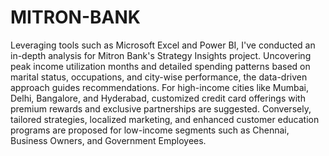 # MITRON-BANK
Leveraging tools such as Microsoft Excel and Power BI, I've conducted an in-depth analysis for Mitron Bank's Strategy Insights project. Uncovering peak income utilization months and detailed spending patterns based on marital status, occupations, and city-wise performance, the data-driven approach guides recommendations. For high-income cities like Mumbai, Delhi, Bangalore, and Hyderabad, customized credit card offerings with premium rewards and exclusive partnerships are suggested. Conversely, tailored strategies, localized marketing, and enhanced customer education programs are proposed for low-income segments such as Chennai, Business Owners, and Government Employees.
